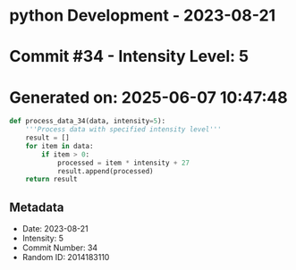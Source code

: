 ﻿# python Development - 2023-08-21
# Commit #34 - Intensity Level: 5
# Generated on: 2025-06-07 10:47:48
```python
def process_data_34(data, intensity=5):
    '''Process data with specified intensity level'''
    result = []
    for item in data:
        if item > 0:
            processed = item * intensity + 27
            result.append(processed)
    return result
```
## Metadata
- Date: 2023-08-21
- Intensity: 5
- Commit Number: 34
- Random ID: 2014183110
